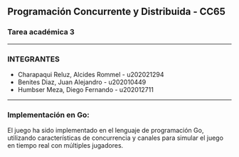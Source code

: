 ## Programación Concurrente y Distribuida - CC65
### Tarea académica 3

---

### INTEGRANTES

- Charapaqui Reluz, Alcides Rommel - u202021294
- Benites Diaz, Juan Alejandro - u202010449
- Humbser Meza, Diego Fernando - u202012711

---

### Implementación en Go:

El juego ha sido implementado en el lenguaje de programación Go, utilizando características de concurrencia y canales para simular el juego en tiempo real con múltiples jugadores.
